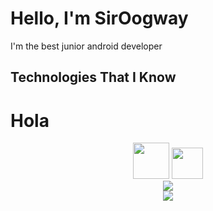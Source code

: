 # Hello, I'm SirOogway
<p>I'm the best junior android developer</p>

## Technologies That I Know
<h1 font-size="500">Hola</h1>

<!--tech stack icons-->
<p align="center">
    <img src="https://blogger.googleusercontent.com/img/b/R29vZ2xl/AVvXsEjC97Z8BResg5dlPqczsRCFhP6zewWX0X0e7fVPG-G7PuUZwwZVsi9OPoqJYkgqT2h0FI95SsmWzVEgpt8b8HAqFiIxZ98TFtY4lE0b8UrtVJ2HrJebRwl6C9DslsQDl9KnBIrdHS6LtkY/s1600/jetpack+compose+icon_RGB.png" height="58"/>
    <img src="https://skillicons.dev/icons?i=androidstudio,kotlin,sqlite" height="50"/><br/>
    <img src="https://skillicons.dev/icons?i=git,github" /><br/>
    <img src="https://skillicons.dev/icons?i=discord,figma,linux,md,vscode" /><br/>
</p>